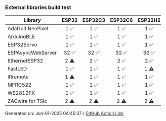 ### External libraries build test

Library|ESP32|ESP32C3|ESP32C6|ESP32H2|ESP32P4|ESP32S2|ESP32S3
-|:-:|:-:|:-:|:-:|:-:|:-:|:-:
Adafruit NeoPixel|1 :white_check_mark: |1 :white_check_mark: |1 :white_check_mark: |1 :white_check_mark: |1 :white_check_mark: |1 :white_check_mark: |1 :white_check_mark: 
ArduinoBLE|1 :white_check_mark: |1 :white_check_mark: |1 :white_check_mark: |1 :white_check_mark: |1 :x: |N/A|1 :white_check_mark: 
ESP32Servo|1 :white_check_mark: |1 :white_check_mark: |1 :white_check_mark: |1 :white_check_mark: |1 :white_check_mark: |1 :white_check_mark: |1 :white_check_mark: 
ESPAsyncWebServer|32 :white_check_mark: |32 :white_check_mark: |32 :white_check_mark: |32 :white_check_mark: |32 :white_check_mark: |32 :white_check_mark: |32 :white_check_mark: 
EthernetESP32|2 :warning: |2 :white_check_mark: |2 :white_check_mark: |2 :white_check_mark: |2 :x: |2 :white_check_mark: |2 :white_check_mark: 
FastLED|1 :white_check_mark: |1 :white_check_mark: |1 :white_check_mark: |1 :warning: |1 :warning: |1 :white_check_mark: |1 :warning: 
IRremote|1 :warning: |1 :white_check_mark: |1 :white_check_mark: |1 :white_check_mark: |1 :warning: |1 :white_check_mark: |1 :white_check_mark: 
MFRC522|1 :white_check_mark: |1 :white_check_mark: |1 :white_check_mark: |1 :white_check_mark: |1 :white_check_mark: |1 :white_check_mark: |1 :white_check_mark: 
WS2812FX|1 :white_check_mark: |1 :white_check_mark: |1 :white_check_mark: |1 :white_check_mark: |1 :white_check_mark: |1 :white_check_mark: |1 :white_check_mark: 
ZACwire for TSic|2 :warning: |2 :warning: |2 :warning: |2 :warning: |2 :warning: |2 :warning: |2 :warning: 


Generated on: Jun-01-2025 04:45:07
/ [GitHub Action Link](https://github.com/espressif/arduino-esp32/actions/runs/15370881411)
